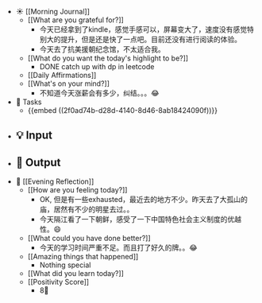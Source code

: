 - ☀️ [[Morning Journal]]
	- [[What are you grateful for?]]
		- 今天已经拿到了kindle，感觉手感可以，屏幕变大了，速度没有感觉特别大的提升，但是还是快了一点吧。目前还没有进行阅读的体验。
		- 今天去了抗美援朝纪念馆，不太适合我。
	- [[What do you want the today's highlight to be?]]
		- DONE catch up with dp in leetcode
	- [[Daily Affirmations]]
	- [[What's on your mind?]]
		- 不知道今天涨薪会有多少，纠结。。。😂
- 📌 Tasks
	- {{embed  ((2f0ad74b-d28d-4140-8d46-8ab18424090f))}}
- 💡 Input
	-
- 📝 Output
	-
- 🌙 [[Evening Reflection]]
	- [[How are you feeling today?]]
		- OK, 但是有一些exhausted，最近去的地方不少。昨天去了大孤山的庙，居然有不少的明星去过。。
		- 今天隔江看了一下朝鲜，感受了一下中国特色社会主义制度的优越性。😄
	- [[What could you have done better?]]
		- 今天的学习时间严重不足。而且打了好久的牌。。😂
	- [[Amazing things that happened]]
		- Nothing special
	- [[What did you learn today?]]
	- [[Positivity Score]]
		- 8🙂